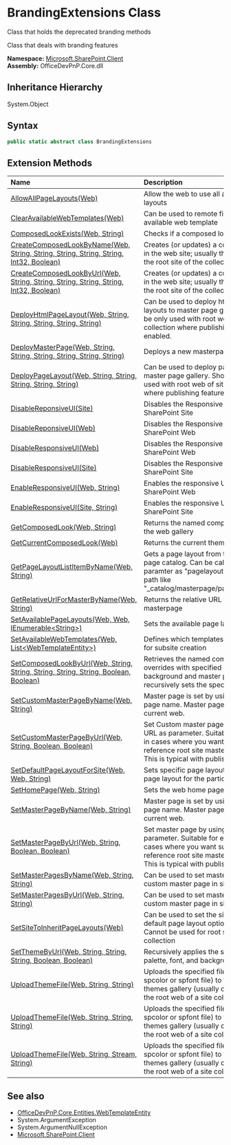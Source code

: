 # BrandingExtensions Class
 Class that holds the deprecated branding methods 

 Class that deals with branding features   

**Namespace:** [Microsoft.SharePoint.Client](Microsoft.SharePoint.Client.md)  
**Assembly:** OfficeDevPnP.Core.dll  
## Inheritance Hierarchy
System.Object  
## Syntax
```C#
public static abstract class BrandingExtensions
```
## Extension Methods
|**Name**|**Description**|
|:-----|:-----|
| [AllowAllPageLayouts(Web)](Microsoft.SharePoint.Client.BrandingExtensions.a6488d6.md) | Allow the web to use all available page layouts
| [ClearAvailableWebTemplates(Web)](Microsoft.SharePoint.Client.BrandingExtensions.51affb5f.md) | Can be used to remote filters from the available web template
| [ComposedLookExists(Web, String)](Microsoft.SharePoint.Client.BrandingExtensions.8b080f34.md) | Checks if a composed look exists.
| [CreateComposedLookByName(Web, String, String, String, String, String, Int32, Boolean)](Microsoft.SharePoint.Client.BrandingExtensions.740548bb.md) | Creates (or updates) a composed look in the web site; usually this is done in the root site of the collection.
| [CreateComposedLookByUrl(Web, String, String, String, String, String, Int32, Boolean)](Microsoft.SharePoint.Client.BrandingExtensions.c9d5a1a3.md) | Creates (or updates) a composed look in the web site; usually this is done in the root site of the collection.
| [DeployHtmlPageLayout(Web, String, String, String, String, String)](Microsoft.SharePoint.Client.BrandingExtensions.9325730f.md) |  Can be used to deploy html page layouts to master page gallery. Should be only used with root web of site collection where publishing features are enabled.
| [DeployMasterPage(Web, String, String, String, String, String, String)](Microsoft.SharePoint.Client.BrandingExtensions.80e54a26.md) | Deploys a new masterpage
| [DeployPageLayout(Web, String, String, String, String, String)](Microsoft.SharePoint.Client.BrandingExtensions.27a51e60.md) |  Can be used to deploy page layouts to master page gallery. Should be only used with root web of site collection where publishing features are enabled.
| [DisableReponsiveUI(Site)](Microsoft.SharePoint.Client.BrandingExtensions.bb864eed.md) | Disables the Responsive UI on a Classic SharePoint Site
| [DisableReponsiveUI(Web)](Microsoft.SharePoint.Client.BrandingExtensions.74132147.md) | Disables the Responsive UI on a Classic SharePoint Web
| [DisableResponsiveUI(Web)](Microsoft.SharePoint.Client.BrandingExtensions.19801284.md) | Disables the Responsive UI on a Classic SharePoint Web
| [DisableResponsiveUI(Site)](Microsoft.SharePoint.Client.BrandingExtensions.64f93e6e.md) | Disables the Responsive UI on a Classic SharePoint Site
| [EnableResponsiveUI(Web, String)](Microsoft.SharePoint.Client.BrandingExtensions.e725b3ed.md) | Enables the responsive UI of a classic SharePoint Web
| [EnableResponsiveUI(Site, String)](Microsoft.SharePoint.Client.BrandingExtensions.3ce3c068.md) | Enables the responsive UI of a classic SharePoint Site
| [GetComposedLook(Web, String)](Microsoft.SharePoint.Client.BrandingExtensions.a330b520.md) | Returns the named composed look from the web gallery
| [GetCurrentComposedLook(Web)](Microsoft.SharePoint.Client.BrandingExtensions.fbddcb48.md) | Returns the current theme of a web
| [GetPageLayoutListItemByName(Web, String)](Microsoft.SharePoint.Client.BrandingExtensions.96c01769.md) | Gets a page layout from the master page catalog. Can be called with paramter as "pagelayout.aspx" or as full path like "_catalog/masterpage/pagelayout.aspx"
| [GetRelativeUrlForMasterByName(Web, String)](Microsoft.SharePoint.Client.BrandingExtensions.7326b0b4.md) | Returns the relative URL for a masterpage
| [SetAvailablePageLayouts(Web, Web, IEnumerable&lt;String&gt;)](Microsoft.SharePoint.Client.BrandingExtensions.dc5b39bf.md) | Sets the available page layouts
| [SetAvailableWebTemplates(Web, List&lt;WebTemplateEntity&gt;)](Microsoft.SharePoint.Client.BrandingExtensions.99c4bf57.md) | Defines which templates are available for subsite creation
| [SetComposedLookByUrl(Web, String, String, String, String, String, Boolean, Boolean)](Microsoft.SharePoint.Client.BrandingExtensions.cfb62650.md) | Retrieves the named composed look, overrides with specified palette, font, background and master page, and then recursively sets the specified values.
| [SetCustomMasterPageByName(Web, String)](Microsoft.SharePoint.Client.BrandingExtensions.466447f0.md) | Master page is set by using master page name. Master page is set from the current web.
| [SetCustomMasterPageByUrl(Web, String, Boolean, Boolean)](Microsoft.SharePoint.Client.BrandingExtensions.75358b14.md) | Set Custom master page by using given URL as parameter. Suitable for example in cases where you want sub sites to reference root site master page gallery. This is typical with publishing sites.
| [SetDefaultPageLayoutForSite(Web, Web, String)](Microsoft.SharePoint.Client.BrandingExtensions.243814be.md) | Sets specific page layout the default page layout for the particular site
| [SetHomePage(Web, String)](Microsoft.SharePoint.Client.BrandingExtensions.faac5aeb.md) | Sets the web home page
| [SetMasterPageByName(Web, String)](Microsoft.SharePoint.Client.BrandingExtensions.8c66b500.md) | Master page is set by using master page name. Master page is set from the current web.
| [SetMasterPageByUrl(Web, String, Boolean, Boolean)](Microsoft.SharePoint.Client.BrandingExtensions.7b48ca5d.md) | Set master page by using given URL as parameter. Suitable for example in cases where you want sub sites to reference root site master page gallery. This is typical with publishing sites.
| [SetMasterPagesByName(Web, String, String)](Microsoft.SharePoint.Client.BrandingExtensions.ba4e10c4.md) | Can be used to set master page and custom master page in single command
| [SetMasterPagesByUrl(Web, String, String)](Microsoft.SharePoint.Client.BrandingExtensions.a5f0fb38.md) | Can be used to set master page and custom master page in single command
| [SetSiteToInheritPageLayouts(Web)](Microsoft.SharePoint.Client.BrandingExtensions.e4957e9d.md) | Can be used to set the site to inherit the default page layout option from parent. Cannot be used for root site of the site collection
| [SetThemeByUrl(Web, String, String, String, Boolean, Boolean)](Microsoft.SharePoint.Client.BrandingExtensions.4bbb0290.md) | Recursively applies the specified palette, font, and background image.
| [UploadThemeFile(Web, String, String)](Microsoft.SharePoint.Client.BrandingExtensions.1dd5757d.md) | Uploads the specified file (usually an spcolor or spfont file) to the web site themes gallery (usually only exists in the root web of a site collection).
| [UploadThemeFile(Web, String, String, String)](Microsoft.SharePoint.Client.BrandingExtensions.80e3ffa7.md) | Uploads the specified file (usually an spcolor or spfont file) to the web site themes gallery (usually only exists in the root web of a site collection).
| [UploadThemeFile(Web, String, Stream, String)](Microsoft.SharePoint.Client.BrandingExtensions.38560132.md) | Uploads the specified file (usually an spcolor or spfont file) to the web site themes gallery (usually only exists in the root web of a site collection).
## See also
- [OfficeDevPnP.Core.Entities.WebTemplateEntity](OfficeDevPnP.Core.Entities.WebTemplateEntity.md)
- System.ArgumentException
- System.ArgumentNullException
- [Microsoft.SharePoint.Client](Microsoft.SharePoint.Client.md)
